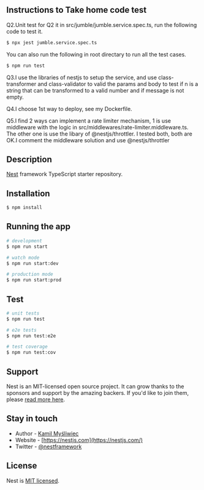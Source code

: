 ## Instructions to Take home code test

Q2.Unit test for Q2 it in src/jumble/jumble.service.spec.ts, run the following code to test it.

```bash
$ npx jest jumble.service.spec.ts
```

You can also run the following in root directary to run all the test cases.

```bash
$ npm run test
```

Q3.I use the libraries of nestjs to setup the service, and use class-transformer
and class-validator to valid the params and body to test if n is a string that
can be transformed to a valid number and if message is not empty.

Q4.I choose 1st way to deploy, see my Dockerfile.

Q5.I find 2 ways can implement a rate limiter mechanism, 1 is use middleware with
the logic in src/middlewares/rate-limiter.middleware.ts. The other one is use the libary of @nestjs/throttler. I tested both, both are OK.I comment the middleware solution and use @nestjs/throttler

## Description

[Nest](https://github.com/nestjs/nest) framework TypeScript starter repository.

## Installation

```bash
$ npm install
```

## Running the app

```bash
# development
$ npm run start

# watch mode
$ npm run start:dev

# production mode
$ npm run start:prod
```

## Test

```bash
# unit tests
$ npm run test

# e2e tests
$ npm run test:e2e

# test coverage
$ npm run test:cov
```

## Support

Nest is an MIT-licensed open source project. It can grow thanks to the sponsors and support by the amazing backers. If you'd like to join them, please [read more here](https://docs.nestjs.com/support).

## Stay in touch

- Author - [Kamil Myśliwiec](https://kamilmysliwiec.com)
- Website - [https://nestjs.com](https://nestjs.com/)
- Twitter - [@nestframework](https://twitter.com/nestframework)

## License

Nest is [MIT licensed](LICENSE).
